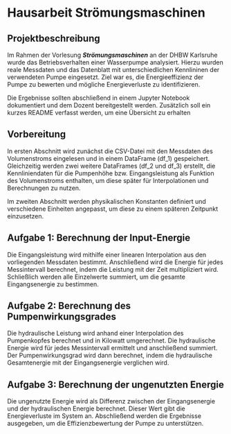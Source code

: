 # Hausarbeit Strömungsmaschinen

## Projektbeschreibung
Im Rahmen der Vorlesung ***Strömungsmaschinen*** an der DHBW Karlsruhe wurde das Betriebsverhalten einer Wasserpumpe analysiert. Hierzu wurden reale Messdaten und das Datenblatt mit unterschiedlichen Kennlininen der verwendeten Pumpe eingesetzt. Ziel war es, die Energieeffizienz der Pumpe zu bewerten und mögliche Energieverluste zu identifizieren.

Die Ergebnisse sollten abschließend in einem Jupyter Notebook dokumentiert und dem Dozent bereitgestellt werden. Zusätzlich soll ein kurzes README verfasst werden, um eine Übersicht zu erhalten

## Vorbereitung

In ersten Abschnitt wird zunächst die CSV-Datei mit den Messdaten des Volumenstroms eingelesen und in einem DataFrame (df_1) gespeichert. Gleichzeitig werden zwei weitere DataFrames (df_2 und df_3) erstellt, die Kennliniendaten für die Pumpenhöhe bzw. Eingangsleistung als Funktion des Volumenstroms enthalten, um diese später für Interpolationen und Berechnungen zu nutzen.

Im zweiten Abschnitt werden physikalischen Konstanten definiert und verschiedene Einheiten angepasst, um diese zu einem späteren Zeitpunkt einzusetzen.

## Aufgabe 1: Berechnung der Input-Energie

Die Eingangsleistung wird mithilfe einer linearen Interpolation aus den vorliegenden Messdaten bestimmt. Anschließend wird die Energie für jedes Messintervall berechnet, indem die Leistung mit der Zeit multipliziert wird. Schließlich werden alle Einzelwerte summiert, um die gesamte Eingangsenergie zu bestimmen.

## Aufgabe 2: Berechnung des Pumpenwirkungsgrades

Die hydraulische Leistung wird anhand einer Interpolation des Pumpenkopfes berechnet und in Kilowatt umgerechnet. Die hydraulische Energie wird für jedes Messintervall ermittelt und anschließend summiert. Der Pumpenwirkungsgrad wird dann berechnet, indem die hydraulische Gesamtenergie mit der Eingangsenergie verglichen wird.

## Aufgabe 3: Berechnung der ungenutzten Energie

Die ungenutzte Energie wird als Differenz zwischen der Eingangsenergie und der hydraulischen Energie berechnet. Dieser Wert gibt die Energieverluste im System an. Abschließend werden die Ergebnisse ausgegeben, um die Effizienzbewertung der Pumpe zu unterstützen.


